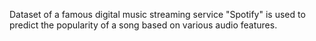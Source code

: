 Dataset of a famous digital music streaming service "Spotify" is used to predict the popularity of a song based on various audio features.
